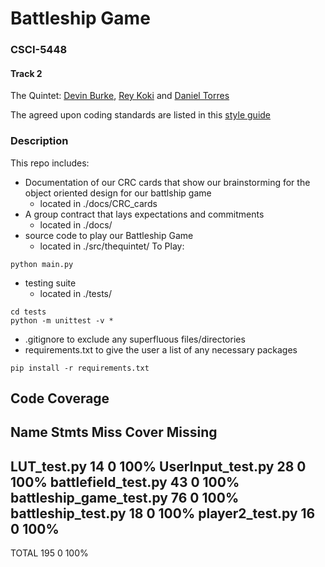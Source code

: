 # Battleship Game
### CSCI-5448
#### Track 2

The Quintet: [Devin Burke](https://github.com/mrburke00), [Rey Koki](https://github.com/reykoki) and [Daniel Torres](https://github.com/danieltorres17)

The agreed upon coding standards are listed in this [style guide](https://google.github.io/styleguide/pyguide.html)

### Description

This repo includes:

- Documentation of our CRC cards that show our brainstorming for the object oriented design for our battlship game
    - located in ./docs/CRC_cards
- A group contract that lays expectations and commitments
    - located in ./docs/
- source code to play our Battleship Game 
    - located in ./src/thequintet/
To Play:


```
python main.py
```

- testing suite
    - located in ./tests/


```
cd tests
python -m unittest -v *
```

- .gitignore to exclude any superfluous files/directories
- requirements.txt to give the user a list of any necessary packages

```
pip install -r requirements.txt
```

## Code Coverage

Name                      Stmts   Miss  Cover   Missing
-------------------------------------------------------
LUT_test.py                  14      0   100%
UserInput_test.py            28      0   100%
battlefield_test.py          43      0   100%
battleship_game_test.py      76      0   100%
battleship_test.py           18      0   100%
player2_test.py              16      0   100%
-------------------------------------------------------
TOTAL                       195      0   100%





